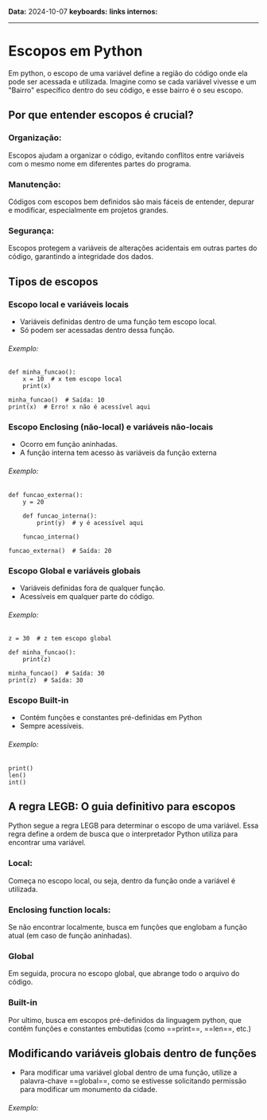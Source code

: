 
**Data:** 2024-10-07
**keyboards:** 
**links internos:** 
___

# Escopos em Python 

Em python, o escopo de uma variável define a região do código onde ela pode ser acessada e utilizada. Imagine como se cada variável vivesse e um "Bairro" específico dentro do seu código, e esse bairro é o seu escopo.

## Por que entender escopos é crucial?

### Organização: 
Escopos ajudam a organizar o código, evitando conflitos entre variáveis com o mesmo nome em diferentes partes do programa.
### Manutenção:
Códigos com escopos bem definidos são mais fáceis de entender, depurar e modificar, especialmente em projetos grandes.
### Segurança: 
Escopos protegem a variáveis de alterações acidentais em outras partes do código, garantindo a integridade dos dados.


## Tipos de escopos

### Escopo local e variáveis locais

- Variáveis definidas dentro de uma função tem escopo local.
- Só podem ser acessadas dentro dessa função.
###### Exemplo:

```
def minha_funcao():
    x = 10  # x tem escopo local
    print(x)

minha_funcao()  # Saída: 10
print(x)  # Erro! x não é acessível aqui
```

### Escopo Enclosing (não-local) e variáveis não-locais

- Ocorro em função aninhadas.
- A função interna tem acesso às variáveis da função externa

###### Exemplo:

```
def funcao_externa():
    y = 20

    def funcao_interna():
        print(y)  # y é acessível aqui

    funcao_interna()

funcao_externa()  # Saída: 20
```

### Escopo Global e variáveis globais

- Variáveis definidas fora de qualquer função.
- Acessíveis em qualquer parte do código.
###### Exemplo:

```
z = 30  # z tem escopo global

def minha_funcao():
    print(z)

minha_funcao()  # Saída: 30
print(z)  # Saída: 30
```


### Escopo Built-in

- Contém funções e constantes pré-definidas em Python
- Sempre acessíveis.
###### Exemplo:

```
print()
len()
int()
```



## A regra LEGB: O guia definitivo para escopos

Python segue a regra LEGB para determinar o escopo de uma variável. Essa regra define a ordem de busca que o interpretador Python utiliza para encontrar uma variável.

### Local:
Começa no escopo local, ou seja, dentro da função onde a variável é utilizada.

### Enclosing function locals:  
Se não encontrar localmente, busca em funções que englobam a função atual (em caso de função aninhadas).

### Global
Em seguida, procura no escopo global, que abrange todo o arquivo do código.

### Built-in
Por ultimo, busca em escopos pré-definidos da linguagem python, que contêm funções e constantes embutidas (como ==print==, ==len==, etc.)



## Modificando variáveis globais dentro de funções

- Para modificar uma variável global dentro de uma função, utilize a palavra-chave ==global==, como se estivesse solicitando permissão para modificar um monumento da cidade.

###### Exemplo:





